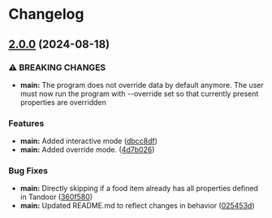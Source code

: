 # Changelog

## [2.0.0](https://github.com/timkolloch/tandoor_importer/compare/v1.2.0...v2.0.0) (2024-08-18)


### ⚠ BREAKING CHANGES

* **main:** The program does not override data by default anymore. The user must now run the program with --override set so that currently present properties are overridden

### Features

* **main:** Added interactive mode ([dbcc8df](https://github.com/timkolloch/tandoor_importer/commit/dbcc8dfd475f5c188df61106228f60783939843e))
* **main:** Added override mode. ([4d7b026](https://github.com/timkolloch/tandoor_importer/commit/4d7b026d0f141feb72029680e662ccb0a4c642a3))


### Bug Fixes

* **main:** Directly skipping if a food item already has all properties defined in Tandoor ([360f580](https://github.com/timkolloch/tandoor_importer/commit/360f5806639a741b824263d58db054b539f80e19))
* **main:** Updated README.md to reflect changes in behavior ([025453d](https://github.com/timkolloch/tandoor_importer/commit/025453dbed06bb8009e9191e7238eff4d6f309cc))
